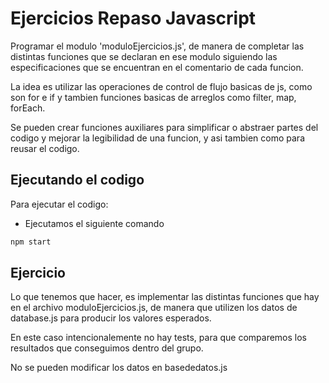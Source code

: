 # Ejercicios Repaso Javascript

Programar el modulo 'moduloEjercicios.js', de manera de completar las distintas funciones que se declaran en ese modulo siguiendo las especificaciones que se encuentran en el comentario de cada funcion.

La idea es utilizar las operaciones de control de flujo basicas de js, como son for e if y tambien funciones basicas de arreglos como filter, map, forEach.

Se pueden crear funciones auxiliares para simplificar o abstraer partes del codigo y mejorar la legibilidad de una funcion, y asi tambien como para reusar el codigo.

## Ejecutando el codigo

Para ejecutar el codigo:

- Ejecutamos el siguiente comando

```bash
npm start
```

## Ejercicio

Lo que tenemos que hacer, es implementar las distintas funciones que hay en el archivo moduloEjercicios.js, de manera que utilizen los datos de database.js para producir los valores esperados.

En este caso intencionalemente no hay tests, para que comparemos los resultados que conseguimos dentro del grupo.

No se pueden modificar los datos en basededatos.js
